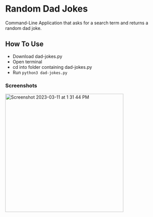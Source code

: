 # Random Dad Jokes
Command-Line Application that asks for a search term and returns a random dad joke.

## How To Use
- Download dad-jokes.py
- Open terminal
- cd into folder containing dad-jokes.py
- Run `python3 dad-jokes.py`

### Screenshots
<img width="374" alt="Screenshot 2023-03-11 at 1 31 44 PM" src="https://user-images.githubusercontent.com/95086147/224505615-fc1f0dab-1143-4cee-a38f-608ae5df4e63.png">
